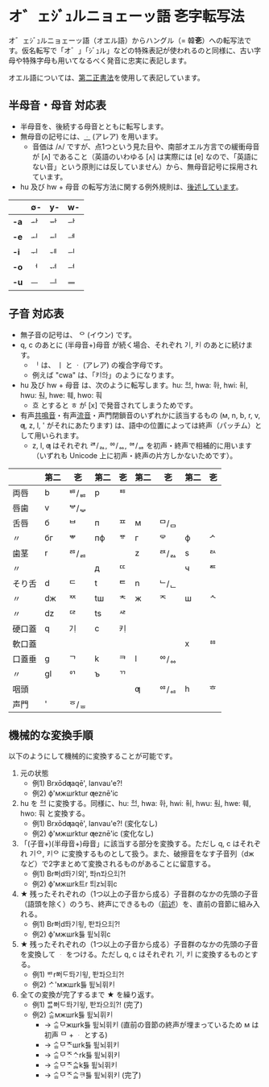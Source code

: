 # <span id="fez-gulja-top"></span>オ゛ェｼﾞｭルニョェーッ語 㐎字転写法

オ゛ェｼﾞｭルニョェーッ語（オエル語）からハングル（= 韓**㐎**）への転写法です。仮名転写で「オ゛」「ｼﾞｭル」などの特殊表記が使われるのと同様に、古い字母や特殊字母も用いてなるべく発音に忠実に表記します。

オエル語については、[第二正書法](modern_literary_elnee_language_grammar.md#knfz-ortho-ii)を使用して表記しています。

## <span id="fez-gulja-sv"></span>半母音・母音 対応表

- 半母音を、後続する母音とともに転写します。
- 無母音の記号には、[ᆞ](https://ja.wikipedia.org/wiki/%E3%86%8D) (アレア) を用います。
    - 音価は /ʌ/ ですが、点1つという見た目や、南部オエル方言での緩衝母音が \[ʌ\] であること（英語のいわゆる \[ʌ\] は実際には \[ɐ\] なので、「英語にない音」という原則には反していません）から、無母音記号に採用されています。
- hu 及び hw + 母音 の転写方法に関する例外規則は、[後述しています](#fez-gulja-hu)。

|  | ∅- | y- | w- |
| -- | -- | -- | -- |
| **-a** | ᅪ | ᆎ | ힹ |
| **-e** | ᅬ | ᆈ | ힻ |
| **-i** | ᅱ | ힶ | ᅴ |
| **-o** | ᅥ | ᆏ | ힺ |
| **-u** | ᅳ | ᆜ | ᆖ |

## <span id="fez-gulja-c"></span>子音 対応表

- 無子音の記号は、 ᄋ (イウン) です。
- q, c のあとに (半母音+)母音 が続く場合、それぞれ ᄀᆝ, ᄏᆝ のあとに続けます。
    - ᆝ は、 ㅣ と ㆍ (アレア) の複合字母です。
    - 例えば "cwa" は、「ᄏᆝᄋힹ」のようになります。
- <span id="fez-gulja-hu"></span>hu 及び hw + 母音 は、次のように転写します。hu: ᄒᅼ, hwa: ᄒᆉ, hwi: ᄒᆔ, hwu: ᄒᆋ, hwe: 훼, hwo: 훠
    - 흐 とすると ㅎ が \[x\] で発音されてしまうためです。
- <span id="fez-gulja-batchimizable-cons"></span>有声[共鳴音](https://ja.wikipedia.org/wiki/共鳴音)・有声[流音](https://ja.wikipedia.org/wiki/流音)・声門閉鎖音のいずれかに該当するもの (м, n, b, r, v, ƣ, z, l, ' がそれにあたります) は、語中の位置によっては終声（パッチム）として用いられます。
    - z, l, ƣ はそれぞれ ꥭ/ᇗ, ᅇ/ᇮ, ꥷ/ퟶ を初声・終声で相補的に用います（いずれも Unicode 上に初声・終声の片方しかないためです）。

|  | 第二 | 㐎 | 第二 | 㐎 | 第二 | 㐎 | 第二 | 㐎 |
| -- | -- | -- | -- | -- | -- | -- | -- | -- |
| 両唇 | b | ꥴ/ᇥ | p | ꥺ |  |  |  |  |
| 唇歯 | v | ᄫ/ᇦ |  |  |  |  |  |  |
| 舌唇 | б | ᄇ | п | ᄑ | м | ᄆ/ᆷ |
| 〃 | бг | ᄬ | пф | ᅗ | г | ᄝ | ф | ᄼ |
| 歯茎 | r | ᄚ/ᆶ |  |  | z | ꥭ/ᇗ | s | ꥬ |
| 〃 |  |  | д | ᄄ |  |  | ч | ꥧ |
| そり舌 | d | ᄃ | t | ᄐ | n | ᄂ/ᆫ |
| 〃 | dж | ᅑ | tш | ᅕ | ж | ᅐ | ш | ᄾ |
| 〃 | dz | ᅞ | ts | ᄰ |  |  |  |  |
| 硬口蓋 | q | ᄀᆝ | c | ᄏᆝ |  |  |  |  |
| 軟口蓋 |  |  |  |  |  |  | x | ᅘ |
| 口蓋垂 | g | ᄀ | k | ᄏ | l | ᅇ/ᇮ |
| 〃 | gl | ᅁ | ъ | ᄁ |  |  |  |  |
| 咽頭 |  |  |  |  | ƣ | ꥷ/ퟶ | h | ᄒ |
| 声門 | ' | ᅙ/ᇹ |  |  |  |  |  |  |

## 機械的な変換手順

以下のようにして機械的に変換することが可能です。

1. 元の状態
    - 例1) Brxōdƣaqē', lanvau'e?!
    - 例2) ф'мжшrktur ƣeznē'ic
1. hu を ᄒᅼ に変換する。同様に、hu: ᄒᅼ, hwa: ᄒᆉ, hwi: ᄒᆔ, hwu: ᄒᆋ, hwe: 훼, hwo: 훠 と変換する。
    - 例1) Brxōdƣaqē', lanvau'e?! (変化なし)
    - 例2) ф'мжшrktur ƣeznē'ic (変化なし)
1. 「(子音+)(半母音+)母音」に該当する部分を変換する。ただし q, c はそれぞれ ᄀᆝᄋ, ᄏᆝᄋ に変換するものとして扱う。また、破擦音をなす子音列（dж など）で2字まとめて変換されるものがあることに留意する。
    - 例1) Brᅘᅥdꥷᅪᄀᆝ외', ᅇᅪnᄫᅪ으ᅙᅬ?!
    - 例2) ф'мжшrk트r ꥷᅬz뇌ᅙᅱc
1. ★ 残ったそれぞれの（1つ以上の子音から成る）子音群のなかの先頭の子音（語頭を除く）のうち、終声にできるもの（[前述](#fez-gulja-batchimizable-cons)）を、直前の音節に組み入れる。
    - 例1) Brᅘᅥdꥷᅪᄀᆝ외ᇹ, ᅇᅪᆫᄫᅪ으ᅙᅬ?!
    - 例2) ф'мжшrk틇 ꥷᅬᇗ뇌ᅙᅱc
1. ★ 残ったそれぞれの（1つ以上の子音から成る）子音群のなかの先頭の子音を変換して ᆞ をつける。ただし q, c はそれぞれ ᄀᆝ, ᄏᆝ に変換するものとする。
    - 例1) ꥴᆞrᅘᅥᄃᆞꥷᅪᄀᆝ외ᇹ, ᅇᅪᆫᄫᅪ으ᅙᅬ?!
    - 例2) ᄼᆞ'мжшrk틇 ꥷᅬᇗ뇌ᅙᅱᄏᆝ
1. 全ての変換が完了するまで ★ を繰り返す。
    - 例1) ꥴᆞᆶᅘᅥᄃᆞꥷᅪᄀᆝ외ᇹ, ᅇᅪᆫᄫᅪ으ᅙᅬ?! (完了)
    - 例2) ᄼᆞᇹмжшrk틇 ꥷᅬᇗ뇌ᅙᅱᄏᆝ
        - → ᄼᆞᇹᄆᆞжшrk틇 ꥷᅬᇗ뇌ᅙᅱᄏᆝ (直前の音節の終声が埋まっているため м は初声 ᄆ + ᆞ とする)
        - → ᄼᆞᇹᄆᆞᅐᆞшrk틇 ꥷᅬᇗ뇌ᅙᅱᄏᆝ
        - → ᄼᆞᇹᄆᆞᅐᆞᄾᆞrk틇 ꥷᅬᇗ뇌ᅙᅱᄏᆝ
        - → ᄼᆞᇹᄆᆞᅐᆞᄾᆞᆶk틇 ꥷᅬᇗ뇌ᅙᅱᄏᆝ
        - → ᄼᆞᇹᄆᆞᅐᆞᄾᆞᆶᄏᆞ틇 ꥷᅬᇗ뇌ᅙᅱᄏᆝ (完了)
